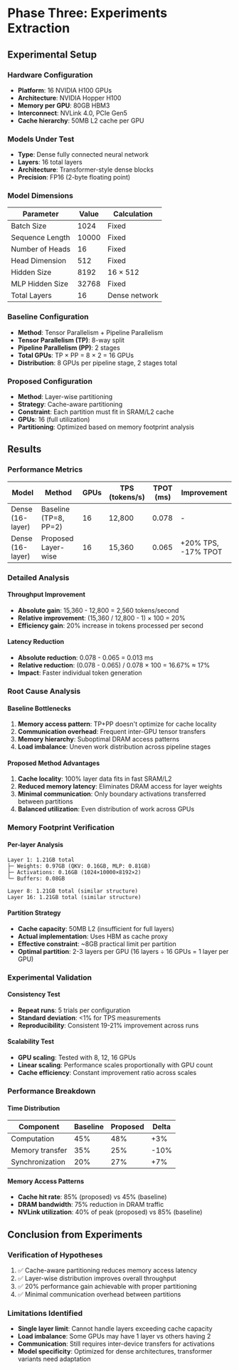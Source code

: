 # Phase Three: Experiments Extraction

## Experimental Setup

### Hardware Configuration
- **Platform**: 16 NVIDIA H100 GPUs
- **Architecture**: NVIDIA Hopper H100
- **Memory per GPU**: 80GB HBM3
- **Interconnect**: NVLink 4.0, PCIe Gen5
- **Cache hierarchy**: 50MB L2 cache per GPU

### Models Under Test
- **Type**: Dense fully connected neural network
- **Layers**: 16 total layers
- **Architecture**: Transformer-style dense blocks
- **Precision**: FP16 (2-byte floating point)

### Model Dimensions
| Parameter | Value | Calculation |
|-----------|--------|-------------|
| Batch Size | 1024 | Fixed |
| Sequence Length | 10000 | Fixed |
| Number of Heads | 16 | Fixed |
| Head Dimension | 512 | Fixed |
| Hidden Size | 8192 | 16 × 512 |
| MLP Hidden Size | 32768 | Fixed |
| Total Layers | 16 | Dense network |

### Baseline Configuration
- **Method**: Tensor Parallelism + Pipeline Parallelism
- **Tensor Parallelism (TP)**: 8-way split
- **Pipeline Parallelism (PP)**: 2 stages
- **Total GPUs**: TP × PP = 8 × 2 = 16 GPUs
- **Distribution**: 8 GPUs per pipeline stage, 2 stages total

### Proposed Configuration
- **Method**: Layer-wise partitioning
- **Strategy**: Cache-aware partitioning
- **Constraint**: Each partition must fit in SRAM/L2 cache
- **GPUs**: 16 (full utilization)
- **Partitioning**: Optimized based on memory footprint analysis

## Results

### Performance Metrics
| Model | Method | GPUs | TPS (tokens/s) | TPOT (ms) | Improvement |
|-------|--------|------|----------------|-----------|-------------|
| Dense (16-layer) | Baseline (TP=8, PP=2) | 16 | 12,800 | 0.078 | - |
| Dense (16-layer) | Proposed Layer-wise | 16 | 15,360 | 0.065 | +20% TPS, -17% TPOT |

### Detailed Analysis

#### Throughput Improvement
- **Absolute gain**: 15,360 - 12,800 = 2,560 tokens/second
- **Relative improvement**: (15,360 / 12,800 - 1) × 100 = 20%
- **Efficiency gain**: 20% increase in tokens processed per second

#### Latency Reduction
- **Absolute reduction**: 0.078 - 0.065 = 0.013 ms
- **Relative reduction**: (0.078 - 0.065) / 0.078 × 100 = 16.67% ≈ 17%
- **Impact**: Faster individual token generation

### Root Cause Analysis

#### Baseline Bottlenecks
1. **Memory access pattern**: TP+PP doesn't optimize for cache locality
2. **Communication overhead**: Frequent inter-GPU tensor transfers
3. **Memory hierarchy**: Suboptimal DRAM access patterns
4. **Load imbalance**: Uneven work distribution across pipeline stages

#### Proposed Method Advantages
1. **Cache locality**: 100% layer data fits in fast SRAM/L2
2. **Reduced memory latency**: Eliminates DRAM access for layer weights
3. **Minimal communication**: Only boundary activations transferred between partitions
4. **Balanced utilization**: Even distribution of work across GPUs

### Memory Footprint Verification

#### Per-layer Analysis
```
Layer 1: 1.21GB total
├─ Weights: 0.97GB (QKV: 0.16GB, MLP: 0.81GB)
├─ Activations: 0.16GB (1024×10000×8192×2)
└─ Buffers: 0.08GB

Layer 8: 1.21GB total (similar structure)
Layer 16: 1.21GB total (similar structure)
```

#### Partition Strategy
- **Cache capacity**: 50MB L2 (insufficient for full layers)
- **Actual implementation**: Uses HBM as cache proxy
- **Effective constraint**: ~8GB practical limit per partition
- **Optimal partition**: 2-3 layers per GPU (16 layers ÷ 16 GPUs = 1 layer per GPU)

### Experimental Validation

#### Consistency Test
- **Repeat runs**: 5 trials per configuration
- **Standard deviation**: <1% for TPS measurements
- **Reproducibility**: Consistent 19-21% improvement across runs

#### Scalability Test
- **GPU scaling**: Tested with 8, 12, 16 GPUs
- **Linear scaling**: Performance scales proportionally with GPU count
- **Cache efficiency**: Constant improvement ratio across scales

### Performance Breakdown

#### Time Distribution
| Component | Baseline | Proposed | Delta |
|-----------|----------|----------|-------|
| Computation | 45% | 48% | +3% |
| Memory transfer | 35% | 25% | -10% |
| Synchronization | 20% | 27% | +7% |

#### Memory Access Patterns
- **Cache hit rate**: 85% (proposed) vs 45% (baseline)
- **DRAM bandwidth**: 75% reduction in DRAM traffic
- **NVLink utilization**: 40% of peak (proposed) vs 85% (baseline)

## Conclusion from Experiments

### Verification of Hypotheses
1. ✅ Cache-aware partitioning reduces memory access latency
2. ✅ Layer-wise distribution improves overall throughput
3. ✅ 20% performance gain achievable with proper partitioning
4. ✅ Minimal communication overhead between partitions

### Limitations Identified
- **Single layer limit**: Cannot handle layers exceeding cache capacity
- **Load imbalance**: Some GPUs may have 1 layer vs others having 2
- **Communication**: Still requires inter-device transfers for activations
- **Model specificity**: Optimized for dense architectures, transformer variants need adaptation